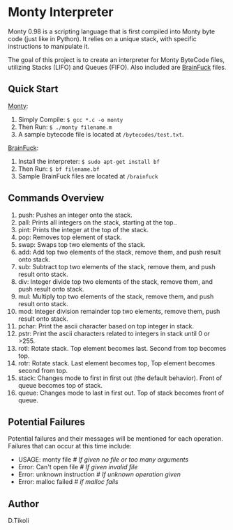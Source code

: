 # Monty Interpreter

Monty 0.98 is a scripting language that is first compiled into Monty byte code (just like in Python). It relies on a unique stack, with specific instructions to manipulate it. 

The goal of this project is to create an interpreter for Monty ByteCode files, utilizing Stacks (LIFO) and Queues (FIFO). Also included are [BrainFuck](https://en.wikipedia.org/wiki/Brainfuck) files.


## Quick Start

<u>Monty</u>:

1. Simply Compile: `$ gcc *.c -o monty`
2. Then Run: `$ ./monty filename.m`
3. A sample bytecode file is located at `/bytecodes/test.txt`.

<u>BrainFuck</u>:

1. Install the interpreter: `$ sudo apt-get install bf`
2. Then Run: `$ bf filename.bf`
3. Sample BrainFuck files are located at `/brainfuck`


## Commands Overview

1. push: Pushes an integer onto the stack.
2. pall: Prints all integers on the stack, starting at the top..
3. pint: Prints the integer at the top of the stack.
4. pop: Removes top element of stack.
5. swap: Swaps top two elements of the stack.
6. add: Add top two elements of the stack, remove them, and push result onto stack.
7. sub: Subtract top two elements of the stack, remove them, and push result onto stack.
8. div: Integer divide top two elements of the stack, remove them, and push result onto stack.
9. mul: Multiply top two elements of the stack, remove them, and push result onto stack.
10. mod: Integer division remainder top two elements, remove them, push result onto stack.
11. pchar: Print the ascii character based on top integer in stack.
12. pstr: Print the ascii characters related to integers in stack until 0 or >255.
13. rotl: Rotate stack. Top element becomes last. Second from top becomes top.
14. rotr: Rotate stack. Last element becomes top, Top element becomes second from top.
15. stack: Changes mode to first in first out (the default behavior). Front of queue becomes top of stack.
16. queue: Changes mode to last in first out. Top of stack becomes front of queue.


## Potential Failures

Potential failures and their messages will be mentioned for each operation. Failures that can occur at this time include:

- USAGE: monty file      *# If given no file or too many arguments*
- Error: Can't open file <file name>      *# If given invalid file*
- Error: unknown instruction <opcode>      *# If unknown operation given*
- Error: malloc failed      *# if malloc fails*


## Author

D.Tikoli
